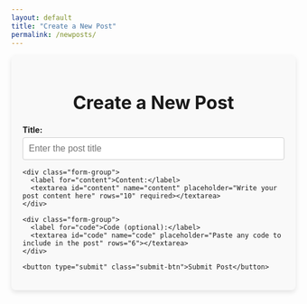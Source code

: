 ```yaml
---
layout: default
title: "Create a New Post"
permalink: /newposts/
---
```


<style>
  .new-post-form {
    max-width: 800px;
    margin: 0 auto;
    padding: 20px;
    background-color: #f9f9f9;
    border-radius: 8px;
    box-shadow: 0 4px 8px rgba(0, 0, 0, 0.1);
  }

  .new-post-form h2 {
    text-align: center;
    font-size: 2rem;
    margin-bottom: 20px;
  }

  .form-group {
    margin-bottom: 15px;
  }

  .form-group label {
    font-weight: bold;
    display: block;
    margin-bottom: 5px;
  }

  .form-group input,
  .form-group textarea {
    width: 100%;
    padding: 10px;
    font-size: 1rem;
    border: 1px solid #ccc;
    border-radius: 4px;
  }

  .form-group textarea {
    resize: vertical;
  }

  .form-group input:focus,
  .form-group textarea:focus {
    border-color: #007BFF;
    outline: none;
  }

  .submit-btn {
    display: block;
    width: 100%;
    padding: 12px;
    font-size: 1.1rem;
    background-color: #007BFF;
    color: white;
    border: none;
    border-radius: 4px;
    cursor: pointer;
    transition: background-color 0.3s ease;
  }

  .submit-btn:hover {
    background-color: #0056b3;
  }
</style>

<div class="new-post-form">
  <h2>Create a New Post</h2>
  <form id="newPostForm">
    <div class="form-group">
      <label for="title">Title:</label>
      <input type="text" id="title" name="title" placeholder="Enter the post title" required>
    </div>

    <div class="form-group">
      <label for="content">Content:</label>
      <textarea id="content" name="content" placeholder="Write your post content here" rows="10" required></textarea>
    </div>

    <div class="form-group">
      <label for="code">Code (optional):</label>
      <textarea id="code" name="code" placeholder="Paste any code to include in the post" rows="6"></textarea>
    </div>

    <button type="submit" class="submit-btn">Submit Post</button>
  </form>
</div>

<script>
document.getElementById('newPostForm').addEventListener('submit', function(event) {
  event.preventDefault();

  const token = localStorage.getItem('githubToken');

  if (!token) {
    alert("No GitHub token found. Please run this in your browser console first:\n\nlocalStorage.setItem('githubToken', 'YOUR_TOKEN_HERE')");
    return;
  }

  const title = document.getElementById('title').value.trim();
  const content = document.getElementById('content').value.trim();
  const code = document.getElementById('code').value.trim();

  if (!title || !content) {
    alert("Title and content are required.");
    return;
  }

  const date = new Date();
  const dateStr = date.toISOString().split("T")[0];
  const postname = title.toLowerCase().replace(/\s+/g, '').replace(/[^\w\-]+/g, '');
  const filename = `${dateStr}-${postname}.md`;

  let postContent = `---
layout: post
title: "${title}"
date: ${date.toISOString()}
---

${content}
`;

  if (code) {
    postContent += `

\`\`\`
${code}
\`\`\`
`;
  }

  const payload = {
    message: `Create new post: ${title}`,
    content: btoa(postContent),
    branch: "main"
  };

  fetch(`https://api.github.com/repos/Yousuf200/Yousuf200.github.io/contents/_posts/${filename}`, {
    method: "PUT",
    headers: {
      "Authorization": "token " + token,
      "Content-Type": "application/json"
    },
    body: JSON.stringify(payload)
  })
  .then(res => res.json())
  .then(data => {
    if (data.content) {
      alert("✅ Post created successfully!");
      window.location.href = "/";
    } else {
      console.error(data);
      alert("❌ Error creating post:\n" + (data.message || "Unknown error"));
    }
  })
  .catch(err => {
    console.error(err);
    alert("❌ Request failed: " + err.message);
  });
});
</script>
